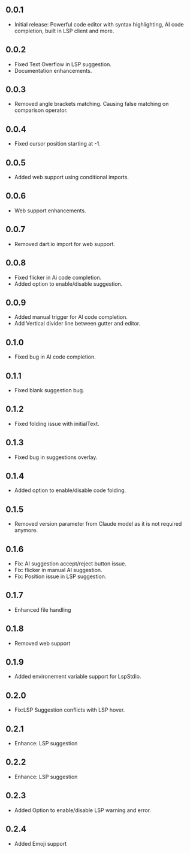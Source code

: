 ## 0.0.1

* Initial release: Powerful code editor with syntax highlighting, AI code completion, built in LSP client and more.


## 0.0.2

* Fixed Text Overflow in LSP suggestion.
* Documentation enhancements.

## 0.0.3

* Removed angle brackets matching. Causing false matching on comparison operator.

## 0.0.4

* Fixed cursor position starting at -1.

## 0.0.5

* Added web support using conditional imports.

## 0.0.6

* Web support enhancements.

## 0.0.7

* Removed dart:io import for web support.

## 0.0.8

* Fixed flicker in Ai code completion.
* Added option to enable/disable suggestion.

## 0.0.9

* Added manual trigger for AI code completion.
* Add Vertical divider line between gutter and editor.

## 0.1.0

* Fixed bug in AI code completion.

## 0.1.1

* Fixed blank suggestion bug.

## 0.1.2

* Fixed folding issue with initialText.

## 0.1.3

* Fixed bug in suggestions overlay.

## 0.1.4

* Added option to enable/disable code folding.

## 0.1.5

* Removed version parameter from Claude model as it is not required anymore.

## 0.1.6

* Fix: AI suggestion accept/reject button issue.
* Fix: flicker in manual AI suggestion.
* Fix: Position issue in LSP suggestion.

## 0.1.7

* Enhanced file handling

## 0.1.8

* Removed web support

## 0.1.9

* Added environement variable support for LspStdio.

## 0.2.0

* Fix:LSP Suggestion conflicts with LSP hover.

## 0.2.1

* Enhance: LSP suggestion

## 0.2.2

* Enhance: LSP suggestion

## 0.2.3

* Added Option to enable/disable LSP warning and error.

## 0.2.4

* Added Emoji support